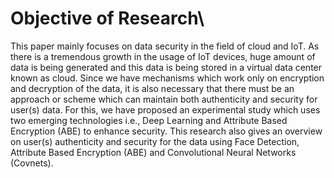 # Objective of Research\\
This paper mainly focuses on data security in the field of cloud and IoT. As
there is a tremendous growth in the usage of IoT devices, huge amount of data is being generated and this data is being stored in a virtual data center known as cloud. Since we have mechanisms which work only on encryption and decryption of the data, it is also necessary that there must be an approach or scheme which can maintain both authenticity and security for user(s) data. For this, we have proposed an experimental study which uses two emerging technologies i.e., Deep Learning and Attribute Based Encryption (ABE) to enhance security. This research also gives an overview on user(s) authenticity and security for the data using Face Detection, Attribute Based Encryption (ABE) and Convolutional Neural Networks (Covnets).
